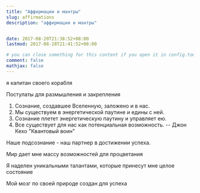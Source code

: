 ```yaml
---
title: "Аффирмации и мантры"
slug: affirmations
description: "аффирмации и мантры" 


date: 2017-08-20T21:38:52+08:00
lastmod: 2017-08-28T21:41:52+08:00

# you can close something for this content if you open it in config.toml.
comment: false
mathjax: false
---
```


я капитан своего корабля

Постулаты для размышления и закрепления
1. Сознание, создавшее Вселенную, заложено и в нас. 
2. Мы существуем в энергетической паутине и едины с ней. 
3. Сознание плетет энергетическую паутину и управляет ею. 
4. Все существует для нас как потенциальная возможность.
-- Джон Кехо "Квантовый воин"


Наше подсознание - наш партнер в достижении успеха. 

Мир дает мне массу возможностей для процветания

Я наделен уникальными талантами, которые принесут мне целое состояние

Мой мозг по своей  природе создан для успеха